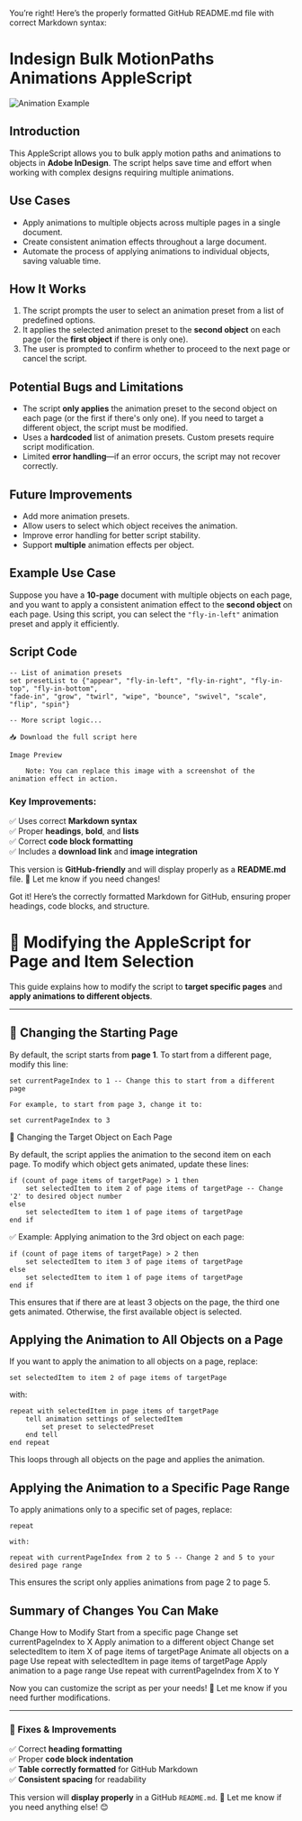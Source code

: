 You’re right! Here’s the properly formatted GitHub README.md file with correct Markdown syntax:

# Indesign Bulk MotionPaths Animations AppleScript

![Animation Example](https://github.com/SurgeonTalus/Indesign-Bulk-MotionPaths-Animations-Applescript/blob/main/BulkAnimation%20Indesign.png)

## Introduction  
This AppleScript allows you to bulk apply motion paths and animations to objects in **Adobe InDesign**. The script helps save time and effort when working with complex designs requiring multiple animations.

## Use Cases  
- Apply animations to multiple objects across multiple pages in a single document.  
- Create consistent animation effects throughout a large document.  
- Automate the process of applying animations to individual objects, saving valuable time.  

## How It Works  
1. The script prompts the user to select an animation preset from a list of predefined options.  
2. It applies the selected animation preset to the **second object** on each page (or the **first object** if there is only one).  
3. The user is prompted to confirm whether to proceed to the next page or cancel the script.  

## Potential Bugs and Limitations  
- The script **only applies** the animation preset to the second object on each page (or the first if there's only one). If you need to target a different object, the script must be modified.  
- Uses a **hardcoded** list of animation presets. Custom presets require script modification.  
- Limited **error handling**—if an error occurs, the script may not recover correctly.  

## Future Improvements  
- Add more animation presets.  
- Allow users to select which object receives the animation.  
- Improve error handling for better script stability.  
- Support **multiple** animation effects per object.  

## Example Use Case  
Suppose you have a **10-page** document with multiple objects on each page, and you want to apply a consistent animation effect to the **second object** on each page. Using this script, you can select the `"fly-in-left"` animation preset and apply it efficiently.  


## Script Code  
```applescript
-- List of animation presets
set presetList to {"appear", "fly-in-left", "fly-in-right", "fly-in-top", "fly-in-bottom", 
"fade-in", "grow", "twirl", "wipe", "bounce", "swivel", "scale", "flip", "spin"}

-- More script logic...

📥 Download the full script here

Image Preview

	Note: You can replace this image with a screenshot of the animation effect in action.

```

### Key Improvements:
✅ Uses correct **Markdown syntax**  
✅ Proper **headings**, **bold**, and **lists**  
✅ Correct **code block formatting**  
✅ Includes a **download link** and **image integration**  

This version is **GitHub-friendly** and will display properly as a **README.md** file. 🚀 Let me know if you need changes!

Got it! Here’s the correctly formatted Markdown for GitHub, ensuring proper headings, code blocks, and structure.

# 📌 Modifying the AppleScript for Page and Item Selection

This guide explains how to modify the script to **target specific pages** and **apply animations to different objects**.

---

## 🔹 Changing the Starting Page  

By default, the script starts from **page 1**. To start from a different page, modify this line:

```applescript
set currentPageIndex to 1 -- Change this to start from a different page

For example, to start from page 3, change it to:

set currentPageIndex to 3
```

🔹 Changing the Target Object on Each Page

By default, the script applies the animation to the second item on each page.
To modify which object gets animated, update these lines:
```applescript
if (count of page items of targetPage) > 1 then
    set selectedItem to item 2 of page items of targetPage -- Change '2' to desired object number
else
    set selectedItem to item 1 of page items of targetPage
end if
```
✅ Example: Applying animation to the 3rd object on each page:
```applescript
if (count of page items of targetPage) > 2 then
    set selectedItem to item 3 of page items of targetPage
else
    set selectedItem to item 1 of page items of targetPage
end if
```
This ensures that if there are at least 3 objects on the page, the third one gets animated. Otherwise, the first available object is selected.

## Applying the Animation to All Objects on a Page

If you want to apply the animation to all objects on a page, replace:
```applescript
set selectedItem to item 2 of page items of targetPage
```
with:
```applescript
repeat with selectedItem in page items of targetPage
    tell animation settings of selectedItem
        set preset to selectedPreset
    end tell
end repeat
```
This loops through all objects on the page and applies the animation.

## Applying the Animation to a Specific Page Range

To apply animations only to a specific set of pages, replace:
```applescript
repeat

with:

repeat with currentPageIndex from 2 to 5 -- Change 2 and 5 to your desired page range
```
This ensures the script only applies animations from page 2 to page 5.
## Summary of Changes You Can Make

Change	How to Modify
Start from a specific page	Change set currentPageIndex to X
Apply animation to a different object	Change set selectedItem to item X of page items of targetPage
Animate all objects on a page	Use repeat with selectedItem in page items of targetPage
Apply animation to a page range	Use repeat with currentPageIndex from X to Y

Now you can customize the script as per your needs! 🚀
Let me know if you need further modifications.

---

### **🔹 Fixes & Improvements**
✅ Correct **heading formatting**  
✅ Proper **code block indentation**  
✅ **Table correctly formatted** for GitHub Markdown  
✅ **Consistent spacing** for readability  

This version will **display properly** in a GitHub `README.md`. 🚀 Let me know if you need anything else! 😊

